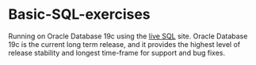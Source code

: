 # Basic-SQL-exercises

Running on Oracle Database 19c using the [live SQL](https://livesql.oracle.com/apex/f?p=590:1000) site. Oracle Database 19c is the current long term release, and it provides the highest level of release stability and longest time-frame for support and bug fixes. 
